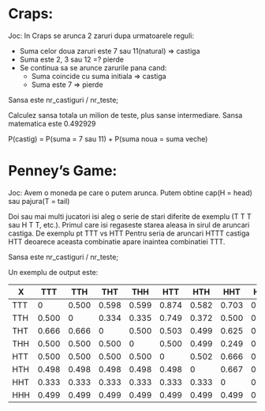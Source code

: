 # Craps:

Joc: In Craps se arunca 2 zaruri dupa urmatoarele reguli:
  - Suma celor doua zaruri este 7 sau 11(natural) => castiga
  - Suma este 2, 3 sau 12 =? pierde
  - Se continua sa se arunce zarurile pana cand:
    - Suma coincide cu suma initiala => castiga
    - Suma este 7 => pierde 

Sansa este nr_castiguri / nr_teste;

Calculez sansa totala un milion de teste, plus sanse intermediare.
Sansa matematica este 0.492929

P(castig) = P(suma = 7 sau 11) + P(suma noua = suma veche)


# Penney’s Game:

Joc: Avem o moneda pe care o putem arunca. Putem obtine cap(H = head) sau pajura(T = tail)

Doi sau mai multi jucatori isi aleg o serie de stari diferite de exemplu (T T T sau H T T, etc.).
Primul care isi regaseste starea aleasa in sirul de aruncari castiga.
De exemplu pt TTT vs HTT
Pentru seria de aruncari HTTT castiga HTT deoarece aceasta combinatie apare inaintea combinatiei TTT.

Sansa este nr_castiguri / nr_teste;

Un exemplu de output este:

| X | TTT | TTH | THT | THH | HTT | HTH | HHT | HHH |
| --- | --- | --- | --- | --- | --- | --- | --- | --- |
| TTT | 0 | 0.500 | 0.598 | 0.599 | 0.874 | 0.582 | 0.703 | 0.500 |
| TTH | 0.500 | 0 | 0.334 | 0.335 | 0.749 | 0.372 | 0.500 | 0.299 |
| THT | 0.666 | 0.666 | 0 | 0.500 | 0.503 | 0.499 | 0.625 | 0.419 |
| THH | 0.500 | 0.500 | 0.500 | 0 | 0.500 | 0.499 | 0.249 | 0.126 |
| HTT | 0.500 | 0.500 | 0.500 | 0.500 | 0 | 0.502 | 0.666 | 0.400 |
| HTH | 0.498 | 0.498 | 0.498 | 0.498 | 0.498 | 0 | 0.667 | 0.402 | 
| HHT | 0.333 | 0.333 | 0.333 | 0.333 | 0.333 | 0.333 | 0 | 0.501 | 
| HHH | 0.499 | 0.499 | 0.499 | 0.499 | 0.499 | 0.499 | 0.499 | 0 |


